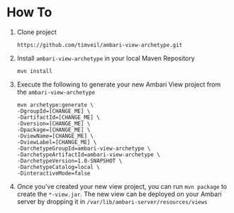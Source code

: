 How To
=====================

1. Clone project
    ```
    https://github.com/timveil/ambari-view-archetype.git
    ```
2. Install `ambari-view-archetype` in your local Maven Repository
    ```
    mvn install
    ```
3. Execute the following to generate your new Ambari View project from the `ambari-view-archetype`
    ```
    mvn archetype:generate \
    -DgroupId=[CHANGE_ME] \
    -DartifactId=[CHANGE_ME] \
    -Dversion=[CHANGE_ME] \
    -Dpackage=[CHANGE_ME] \
    -DviewName=[CHANGE_ME] \
    -DviewLabel=[CHANGE_ME] \
    -DarchetypeGroupId=ambari-view-archetype \
    -DarchetypeArtifactId=ambari-view-archetype \
    -DarchetypeVersion=1.0-SNAPSHOT \
    -DarchetypeCatalog=local \
    -DinteractiveMode=false

    ```
4.  Once you've created your new view project, you can run `mvn package` to create the `*-view.jar`.  The new view can be deployed on your Ambari server by dropping it in `/var/lib/ambari-server/resources/views`
